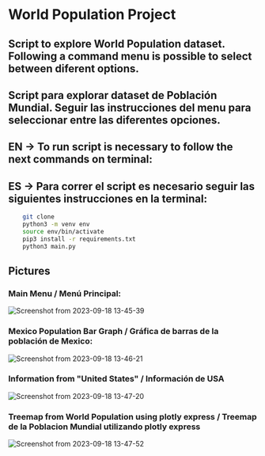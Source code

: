 # World Population Project

## Script to explore World Population dataset. Following a command menu is possible to select between diferent options.
## Script para explorar dataset de Población Mundial. Seguir las instrucciones del menu para seleccionar entre las diferentes opciones.

## EN -> To run script is necessary to follow the next commands on terminal:
## ES -> Para correr el script es necesario seguir las siguientes instrucciones en la terminal:

``` sh
    git clone
    python3 -m venv env
    source env/bin/activate
    pip3 install -r requirements.txt
    python3 main.py
```
## Pictures
### Main Menu / Menú Principal:
![Screenshot from 2023-09-18 13-45-39](https://github.com/Rdz10/World_Population/assets/34318667/dbeac7c2-c499-4562-a85b-a1f2300cfae7)

### Mexico Population Bar Graph / Gráfica de barras de la población de Mexico: 
![Screenshot from 2023-09-18 13-46-21](https://github.com/Rdz10/World_Population/assets/34318667/efcf1450-61e0-496f-87bb-9784db119194)

### Information from "United States" / Información de USA
![Screenshot from 2023-09-18 13-47-20](https://github.com/Rdz10/World_Population/assets/34318667/c0a20e48-9fe5-47e3-b8b7-85d353847c7a)
 
### Treemap from World Population using plotly express / Treemap de la Poblacion Mundial utilizando plotly express
![Screenshot from 2023-09-18 13-47-52](https://github.com/Rdz10/World_Population/assets/34318667/10fdf625-760d-419c-9bf7-26dcdc9d0869)
